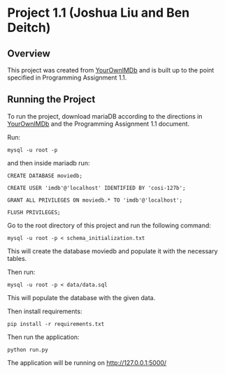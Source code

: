 # Project 1.1 (Joshua Liu and Ben Deitch)

## Overview

This project was created from [YourOwnIMDb](https://github.com/SSD-Brandeis/YourOwnIMDb) and is built up to the point specified in Programming Assignment 1.1.

## Running the Project

To run the project, download mariaDB according to the directions in [YourOwnIMDb](https://github.com/SSD-Brandeis/YourOwnIMDb) and the Programming Assignment 1.1 document.

Run:

```mysql -u root -p```

and then inside mariadb run:

```
CREATE DATABASE moviedb;

CREATE USER 'imdb'@'localhost' IDENTIFIED BY 'cosi-127b';

GRANT ALL PRIVILEGES ON moviedb.* TO 'imdb'@'localhost';

FLUSH PRIVILEGES;
```

Go to the root directory of this project and run the following command:

```mysql -u root -p < schema_initialization.txt```

This will create the database moviedb and populate it with the necessary tables.

Then run:

```mysql -u root -p < data/data.sql```

This will populate the database with the given data.

Then install requirements:

```pip install -r requirements.txt```

Then run the application:

```python run.py```

The application will be running on http://127.0.0.1:5000/

